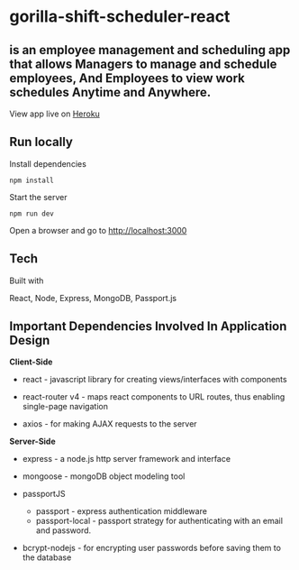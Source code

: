 # gorilla-shift-scheduler-react
## is an employee management and scheduling app that allows Managers to manage and schedule employees, And Employees to view work schedules Anytime and Anywhere.

View app live on [Heroku](https://gorilla-shift-scheduler.herokuapp.com/)

## Run locally
Install dependencies
```shell
npm install
```
Start the server
```shell
npm run dev
```
Open a browser and go to [http://localhost:3000](http://localhost:3000)

## Tech
Built with 

React, Node, Express, MongoDB, Passport.js

Important Dependencies Involved In Application Design
---
**Client-Side**

* react - javascript library for creating views/interfaces with components

* react-router v4 - maps react components to URL routes, thus enabling single-page navigation

* axios - for making AJAX requests to the server


**Server-Side**

* express - a node.js http server framework and interface

* mongoose - mongoDB object modeling tool

* passportJS
    * passport - express authentication middleware
    * passport-local - passport strategy for authenticating with an email and password.

* bcrypt-nodejs - for encrypting user passwords before saving them to the database

